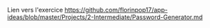 Lien vers l'exercice https://github.com/florinpop17/app-ideas/blob/master/Projects/2-Intermediate/Password-Generator.md
